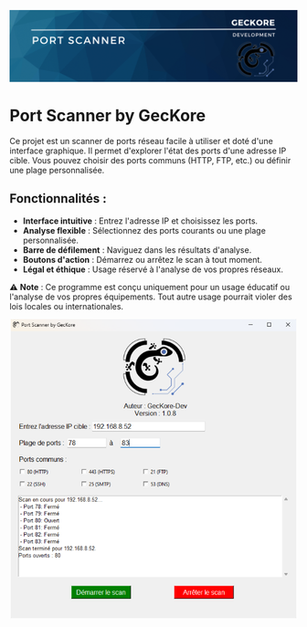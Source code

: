 <p align="center">
  <img src="Port_scanner-banner.svg" alt="Banner" width="1000">
</p>

# Port Scanner by GecKore

Ce projet est un scanner de ports réseau facile à utiliser et doté d'une interface graphique. Il permet d'explorer l'état des ports d'une adresse IP cible. Vous pouvez choisir des ports communs (HTTP, FTP, etc.) ou définir une plage personnalisée.

## Fonctionnalités :
- **Interface intuitive** : Entrez l'adresse IP et choisissez les ports.
- **Analyse flexible** : Sélectionnez des ports courants ou une plage personnalisée.
- **Barre de défilement** : Naviguez dans les résultats d'analyse.
- **Boutons d'action** : Démarrez ou arrêtez le scan à tout moment.
- **Légal et éthique** : Usage réservé à l'analyse de vos propres réseaux.

⚠️ **Note** : Ce programme est conçu uniquement pour un usage éducatif ou l'analyse de vos propres équipements. Tout autre usage pourrait violer des lois locales ou internationales.

<p align="center">
  <img src="Preview_Port-scanner.png" alt="Preview" width="500">
</p>
